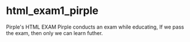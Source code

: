 # html_exam1_pirple
Pirple's HTML EXAM
Pirple conducts an exam while educating, If we pass the exam, then only we can learn futher.
